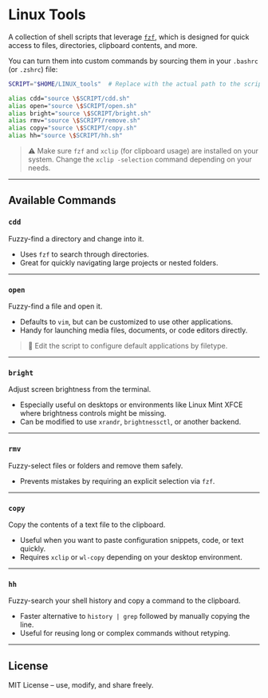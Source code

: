 # Linux Tools

A collection of shell scripts that leverage [`fzf`](https://github.com/junegunn/fzf), which is designed for quick access to files, directories, clipboard contents, and more.

You can turn them into custom commands by sourcing them in your `.bashrc` (or `.zshrc`) file:

```bash
SCRIPT="$HOME/LINUX_tools"  # Replace with the actual path to the script folder

alias cdd="source \$SCRIPT/cdd.sh"
alias open="source \$SCRIPT/open.sh"
alias bright="source \$SCRIPT/bright.sh"
alias rmv="source \$SCRIPT/remove.sh"
alias copy="source \$SCRIPT/copy.sh"
alias hh="source \$SCRIPT/hh.sh"
```

> ⚠️ Make sure `fzf` and `xclip` (for clipboard usage) are installed on your system.
> Change the `xclip -selection` command depending on your needs.

---

## Available Commands

### `cdd`

Fuzzy-find a directory and change into it.

* Uses `fzf` to search through directories.
* Great for quickly navigating large projects or nested folders.

---

### `open`

Fuzzy-find a file and open it.

* Defaults to `vim`, but can be customized to use other applications.
* Handy for launching media files, documents, or code editors directly.

> 🔧 Edit the script to configure default applications by filetype.

---

### `bright`

Adjust screen brightness from the terminal.

* Especially useful on desktops or environments like Linux Mint XFCE where brightness controls might be missing.
* Can be modified to use `xrandr`, `brightnessctl`, or another backend.

---

### `rmv`

Fuzzy-select files or folders and remove them safely.

* Prevents mistakes by requiring an explicit selection via `fzf`.


---

### `copy`

Copy the contents of a text file to the clipboard.

* Useful when you want to paste configuration snippets, code, or text quickly.
* Requires `xclip` or `wl-copy` depending on your desktop environment.

---

### `hh`

Fuzzy-search your shell history and copy a command to the clipboard.

* Faster alternative to `history | grep` followed by manually copying the line.
* Useful for reusing long or complex commands without retyping.

---

## License

MIT License – use, modify, and share freely.


